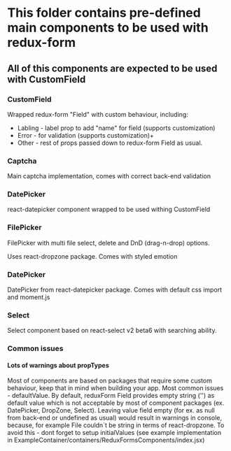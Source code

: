 # This folder contains pre-defined main components to be used with redux-form

## All of this components are expected to be used with CustomField

### CustomField
Wrapped redux-form "Field" with custom behaviour, including:
* Labling - label prop to add "name" for field (supports customization)
* Error - for validation (supports customization)+
* Other - rest of props passed down to redux-form Field as usual.

### Captcha

Main captcha implementation, comes with correct back-end validation

### DatePicker

react-datepicker component wrapped to be used withing CustomField

### FilePicker

FilePicker with multi file select, delete and DnD (drag-n-drop) options.

Uses react-dropzone package. Comes with styled emotion

### DatePicker

DatePicker from react-datepicker package. Comes with default css import and moment.js

### Select

Select component based on react-select v2 beta6 with searching ability.

### Common issues
#### Lots of warnings about propTypes
Most of components are based on packages that require some custom behaviour, keep that in mind when building your app.
Most common issues - defaultValue. By default, reduxForm Field provides empty string ('') as default value which is not acceptable by most of component packages (ex. DatePicker, DropZone, Select). Leaving value field empty (for ex. as null from back-end or undefined as usual) would result in warnings in console, because, for example File couldn`t be string in terms of react-dropzone. To avoid this - dont forget to setup initialValues (see example implementation in ExampleContainer/containers/ReduxFormsComponents/index.jsx)
